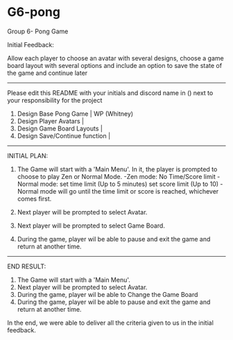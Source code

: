 # G6-pong
Group 6- Pong Game

Initial Feedback: 

Allow each player to choose an avatar with several designs,
choose a game board layout with several options 
and include an option to save the state of the game and continue later

----------------------------------------
Please edit this README with your initials and discord name in () 
next to your responsibility for the project

1) Design Base Pong Game         | WP (Whitney)
2) Design Player Avatars         |
3) Design Game Board Layouts     |
4) Design Save/Continue function |

-----------------------------------------
INITIAL PLAN:
1) The Game will start with a 'Main Menu'.
  In it, the player is prompted to choose to play Zen or Normal Mode.
  -Zen mode: No Time/Score limit
  -Normal mode: set time limit (Up to 5 minutes) set score limit (Up to 10)
    -Normal mode will go until the time limit or score is reached, whichever comes first.

2) Next player will be prompted to select Avatar.

3) Next player will be prompted to select Game Board.

4) During the game, player wil be able to pause and exit the game and return at another time.

-----------------------------------------

END RESULT: 
1) The Game will start with a 'Main Menu'.
2) Next player will be prompted to select Avatar.
3) During the game, player wil be able to Change the Game Board
4) During the game, player wil be able to pause and exit the game and return at another time.

In the end, we were able to deliver all the criteria given to us in the initial feedback.
